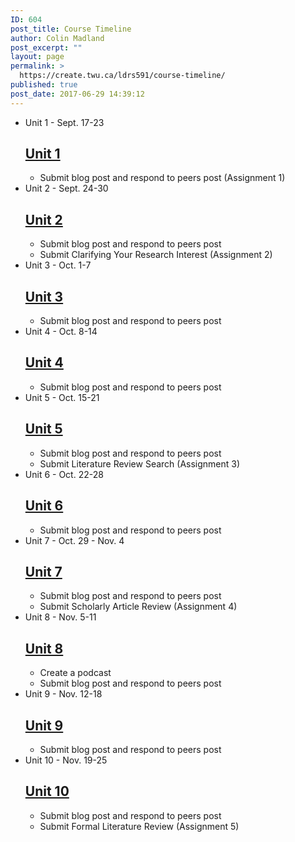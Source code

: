 ```yaml
---
ID: 604
post_title: Course Timeline
author: Colin Madland
post_excerpt: ""
layout: page
permalink: >
  https://create.twu.ca/ldrs591/course-timeline/
published: true
post_date: 2017-06-29 14:39:12
---
```

<!--themify_builder_static--><ul> <li id="timeline-0">
 Unit 1 - Sept. 17-23 
 
 <h2><a href="https://create.twu.ca/ldrs591#Unit_1">Unit 1</a></h2> <ul><li>Submit blog post and respond to peers post (Assignment 1)</li></ul> 
 </li>
 <li id="timeline-1">
 Unit 2 - Sept. 24-30 
 
 <h2><a href="https://create.twu.ca/ldrs591#Unit_2">Unit 2</a></h2> <ul><li>Submit blog post and respond to peers post</li><li>Submit Clarifying Your Research Interest (Assignment 2)</li></ul> 
 </li>
 <li id="timeline-2">
 Unit 3 - Oct. 1-7 
 
 <h2><a href="https://create.twu.ca/ldrs591#Unit_3">Unit 3</a></h2> <ul><li>Submit blog post and respond to peers post</li></ul> 
 </li>
 <li id="timeline-3">
 Unit 4 - Oct. 8-14 
 
 <h2><a href="https://create.twu.ca/ldrs591#Unit_4">Unit 4</a></h2> <ul><li>Submit blog post and respond to peers post</li></ul> 
 </li>
 <li id="timeline-4">
 Unit 5 - Oct. 15-21 
 
 <h2><a href="https://create.twu.ca/ldrs591#Unit_5">Unit 5</a></h2> <ul><li>Submit blog post and respond to peers post</li><li>Submit Literature Review Search (Assignment 3)</li></ul> 
 </li>
 <li id="timeline-5">
 Unit 6 - Oct. 22-28 
 
 <h2><a href="https://create.twu.ca/ldrs591#Unit_6">Unit 6</a></h2> <ul><li>Submit blog post and respond to peers post</li></ul> 
 </li>
 <li id="timeline-6">
 Unit 7 - Oct. 29 - Nov. 4 
 
 <h2><a href="https://create.twu.ca/ldrs591#Unit_7">Unit 7</a></h2> <ul><li>Submit blog post and respond to peers post</li><li>Submit Scholarly Article Review (Assignment 4)</li></ul> 
 </li>
 <li id="timeline-7">
 Unit 8 - Nov. 5-11 
 
 <h2><a href="https://create.twu.ca/ldrs591#Unit_8">Unit 8</a></h2> <ul><li>Create a podcast</li><li>Submit blog post and respond to peers post</li></ul> 
 </li>
 <li id="timeline-8">
 Unit 9 - Nov. 12-18 
 
 <h2><a href="https://create.twu.ca/ldrs591#Unit_9">Unit 9</a></h2> <ul><li>Submit blog post and respond to peers post</li></ul> 
 </li>
 <li id="timeline-9">
 Unit 10 - Nov. 19-25 
 
 <h2><a href="https://create.twu.ca/ldrs591#Unit_10">Unit 10</a></h2> <ul><li>Submit blog post and respond to peers post</li><li>Submit Formal Literature Review (Assignment 5)</li></ul> 
 </li>
 </ul><!--/themify_builder_static-->